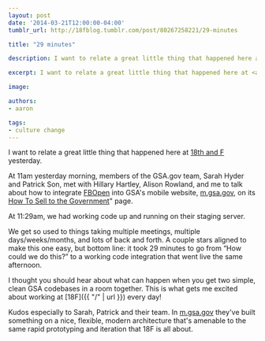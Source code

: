 ```yaml
---
layout: post
date: '2014-03-21T12:00:00-04:00'
tumblr_url: http://18fblog.tumblr.com/post/80267258221/29-minutes

title: "29 minutes"

description: I want to relate a great little thing that happened here at 18th and F yesterday.

excerpt: I want to relate a great little thing that happened here at <a href="http://gsa.gov/">18th and F</a> yesterday. At 11am yesterday morning, members of the GSA.gov team, Sarah Hyder and Patrick Son, met with Hillary Hartley, Alison Rowland, and me to talk about how to integrate <a href="https://fbopen.gsa.gov">FBOpen</a> into GSA's mobile website, <a href="http://m.gsa.gov">m.gsa.gov</a>, on its <a href="http://m.gsa.gov/m/#!/buy-sell/how-to-sell">How To Sell to the Government</a>" page.

image:

authors:
- aaron

tags:
- culture change
---
```


I want to relate a great little thing that happened here at [18th and
F](http://gsa.gov/) yesterday.

At 11am yesterday morning, members of the GSA.gov team, Sarah Hyder and
Patrick Son, met with Hillary Hartley, Alison Rowland, and me to talk
about how to integrate [FBOpen](https://fbopen.gsa.gov) into GSA's
mobile website, [m.gsa.gov](http://m.gsa.gov), on its [How To Sell to
the Government](http://m.gsa.gov/m/#!/buy-sell/how-to-sell)" page.

At 11:29am, we had working code up and running on their staging server.

We get so used to things taking multiple meetings, multiple
days/weeks/months, and lots of back and forth. A couple stars aligned to
make this one easy, but bottom line: it took 29 minutes to go from “How
could we do this?” to a working code integration that went live the same
afternoon.

I thought you should hear about what can happen when you get two simple,
clean GSA codebases in a room together. This is what gets me excited
about working at [18F]({{ "/" | url }}) every day!

Kudos especially to Sarah, Patrick and their team. In
[m.gsa.gov](http://m.gsa.gov/) they've built something on a nice,
flexible, modern architecture that's amenable to the same rapid
prototyping and iteration that 18F is all about.

